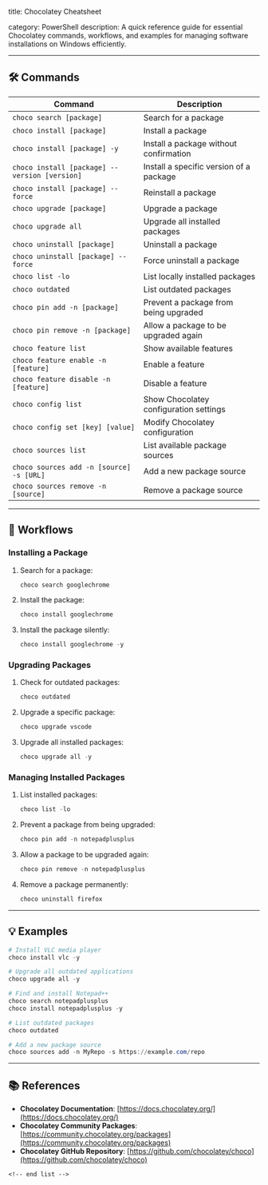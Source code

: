 title: Chocolatey Cheatsheet

category: PowerShell
description: A quick reference guide for essential Chocolatey commands, workflows, and examples for managing software installations on Windows efficiently.

---

## 🛠️ Commands

| Command                                         | Description                             |
| ----------------------------------------------- | --------------------------------------- |
| `choco search [package]`                      | Search for a package                    |
| `choco install [package]`                     | Install a package                       |
| `choco install [package] -y`                  | Install a package without confirmation  |
| `choco install [package] --version [version]` | Install a specific version of a package |
| `choco install [package] --force`             | Reinstall a package                     |
| `choco upgrade [package]`                     | Upgrade a package                       |
| `choco upgrade all`                           | Upgrade all installed packages          |
| `choco uninstall [package]`                   | Uninstall a package                     |
| `choco uninstall [package] --force`           | Force uninstall a package               |
| `choco list -lo`                              | List locally installed packages         |
| `choco outdated`                              | List outdated packages                  |
| `choco pin add -n [package]`                  | Prevent a package from being upgraded   |
| `choco pin remove -n [package]`               | Allow a package to be upgraded again    |
| `choco feature list`                          | Show available features                 |
| `choco feature enable -n [feature]`           | Enable a feature                        |
| `choco feature disable -n [feature]`          | Disable a feature                       |
| `choco config list`                           | Show Chocolatey configuration settings  |
| `choco config set [key] [value]`              | Modify Chocolatey configuration         |
| `choco sources list`                          | List available package sources          |
| `choco sources add -n [source] -s [URL]`      | Add a new package source                |
| `choco sources remove -n [source]`            | Remove a package source                 |

---

## 🔄 Workflows

### **Installing a Package**

1. Search for a package:
   ```powershell
   choco search googlechrome
   ```
2. Install the package:
   ```powershell
   choco install googlechrome
   ```
3. Install the package silently:
   ```powershell
   choco install googlechrome -y
   ```

### **Upgrading Packages**

1. Check for outdated packages:
   ```powershell
   choco outdated
   ```
2. Upgrade a specific package:
   ```powershell
   choco upgrade vscode
   ```
3. Upgrade all installed packages:
   ```powershell
   choco upgrade all -y
   ```

### **Managing Installed Packages**

1. List installed packages:
   ```powershell
   choco list -lo
   ```
2. Prevent a package from being upgraded:
   ```powershell
   choco pin add -n notepadplusplus
   ```
3. Allow a package to be upgraded again:
   ```powershell
   choco pin remove -n notepadplusplus
   ```
4. Remove a package permanently:
   ```powershell
   choco uninstall firefox
   ```

---

## 💡 Examples

```powershell
# Install VLC media player
choco install vlc -y

# Upgrade all outdated applications
choco upgrade all -y

# Find and install Notepad++
choco search notepadplusplus
choco install notepadplusplus -y

# List outdated packages
choco outdated

# Add a new package source
choco sources add -n MyRepo -s https://example.com/repo
```

---

## 📚 References

- **Chocolatey Documentation**: [https://docs.chocolatey.org/](https://docs.chocolatey.org/)
- **Chocolatey Community Packages**: [https://community.chocolatey.org/packages](https://community.chocolatey.org/packages)
- **Chocolatey GitHub Repository**: [https://github.com/chocolatey/choco](https://github.com/chocolatey/choco)

```
<!-- end list -->
```

